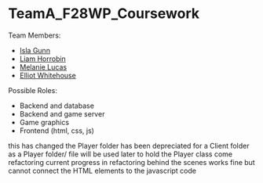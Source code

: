 # TeamA_F28WP_Coursework

Team Members:
  - [Isla Gunn](https://github.com/ig019)
  - [Liam Horrobin](https://github.com/LiamHorrobin)
  - [Melanie Lucas](https://github.com/melucas2000)
  - [Elliot Whitehouse](https://github.com/ElliotW65)
  
Possible Roles:
  - Backend and database 
  - Backend and game server
  - Game graphics
  - Frontend (html, css, js)

this has changed the Player folder has been depreciated for a Client folder
as a Player folder/ file will be used later to hold the Player class come refactoring
current progress in refactoring behind the scenes works fine but cannot connect the HTML elements to the javascript code
